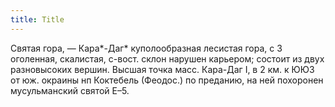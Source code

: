 ```yaml
---
title: Title
---
```


Святая гора, — Кара*-Даг* куполообразная лесистая гора, с З оголенная,
скалистая, с-вост. склон нарушен карьером; состоит из двух разновысоких вершин.
Высшая точка масс. Кара-Даг I, в 2 км. к ЮЮЗ от юж. окраины нп Коктебель
(Феодос.) по преданию, на ней похоронен мусульманский святой Е–5.
